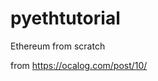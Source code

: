 pyethtutorial
===============================

Ethereum from scratch

from https://ocalog.com/post/10/ 



